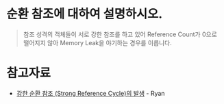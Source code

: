 # 순환 참조에 대하여 설명하시오.
> 참조 성격의 객체들이 서로 강한 참조를 하고 있어 Reference Count가 0으로 떨어지지 않아 Memory Leak을 야기하는 경우를 이릅니다.

# 참고자료
- [강한 순환 참조 (Strong Reference Cycle)의 발생](https://github.com/iOS-Interview-Study/Study-Report/blob/main/week8/Ryan/%EA%B0%95%ED%95%9C%20%EC%88%9C%ED%99%98%20%EC%B0%B8%EC%A1%B0%20(Strong%20Reference%20Cycle)%EC%9D%98%20%EB%B0%9C%EC%83%9D.md) - Ryan


